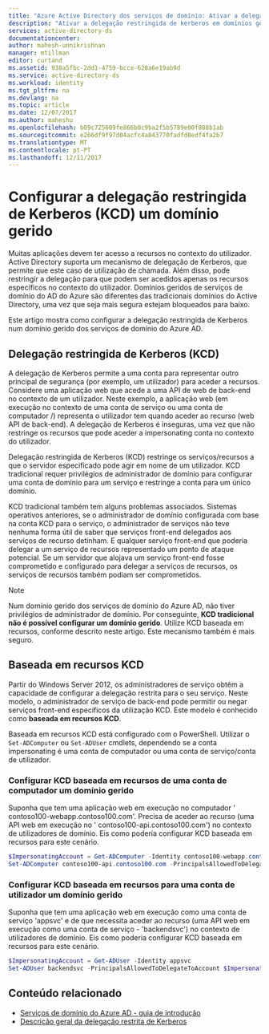 ```yaml
---
title: "Azure Active Directory dos serviços de domínio: Ativar a delegação restringida de kerberos | Microsoft Docs"
description: "Ativar a delegação restringida de kerberos em domínios geridos de serviços de domínio do Active Directory do Azure"
services: active-directory-ds
documentationcenter: 
author: mahesh-unnikrishnan
manager: mtillman
editor: curtand
ms.assetid: 938a5fbc-2dd1-4759-bcce-628a6e19ab9d
ms.service: active-directory-ds
ms.workload: identity
ms.tgt_pltfrm: na
ms.devlang: na
ms.topic: article
ms.date: 12/07/2017
ms.author: maheshu
ms.openlocfilehash: b09c725609fe866b0c9ba2f5b5789e00f808b1ab
ms.sourcegitcommit: e266df9f97d04acfc4a843770fadfd8edf4fa2b7
ms.translationtype: MT
ms.contentlocale: pt-PT
ms.lasthandoff: 12/11/2017
---
```

# <a name="configure-kerberos-constrained-delegation-kcd-on-a-managed-domain"></a>Configurar a delegação restringida de Kerberos (KCD) um domínio gerido
Muitas aplicações devem ter acesso a recursos no contexto do utilizador. Active Directory suporta um mecanismo de delegação de Kerberos, que permite que este caso de utilização de chamada. Além disso, pode restringir a delegação para que podem ser acedidos apenas os recursos específicos no contexto do utilizador. Domínios geridos de serviços de domínio do AD do Azure são diferentes das tradicionais domínios do Active Directory, uma vez que seja mais segura estejam bloqueados para baixo.

Este artigo mostra como configurar a delegação restringida de Kerberos num domínio gerido dos serviços de domínio do Azure AD.

## <a name="kerberos-constrained-delegation-kcd"></a>Delegação restringida de Kerberos (KCD)
A delegação de Kerberos permite a uma conta para representar outro principal de segurança (por exemplo, um utilizador) para aceder a recursos. Considere uma aplicação web que acede a uma API de web de back-end no contexto de um utilizador. Neste exemplo, a aplicação web (em execução no contexto de uma conta de serviço ou uma conta de computador /) representa o utilizador tem quando aceder ao recurso (web API de back-end). A delegação de Kerberos é inseguras, uma vez que não restringe os recursos que pode aceder a impersonating conta no contexto do utilizador.

Delegação restringida de Kerberos (KCD) restringe os serviços/recursos a que o servidor especificado pode agir em nome de um utilizador. KCD tradicional requer privilégios de administrador de domínio para configurar uma conta de domínio para um serviço e restringe a conta para um único domínio.

KCD tradicional também tem alguns problemas associados. Sistemas operativos anteriores, se o administrador de domínio configurada com base na conta KCD para o serviço, o administrador de serviços não teve nenhuma forma útil de saber que serviços front-end delegados aos serviços de recurso detinham. E qualquer serviço front-end que poderia delegar a um serviço de recursos representado um ponto de ataque potencial. Se um servidor que alojava um serviço front-end fosse comprometido e configurado para delegar a serviços de recursos, os serviços de recursos também podiam ser comprometidos.

> [!NOTE]
> Num domínio gerido dos serviços de domínio do Azure AD, não tiver privilégios de administrador de domínio. Por conseguinte, **KCD tradicional não é possível configurar um domínio gerido**. Utilize KCD baseada em recursos, conforme descrito neste artigo. Este mecanismo também é mais seguro.
>
>

## <a name="resource-based-kcd"></a>Baseada em recursos KCD
Partir do Windows Server 2012, os administradores de serviço obtêm a capacidade de configurar a delegação restrita para o seu serviço. Neste modelo, o administrador de serviço de back-end pode permitir ou negar serviços front-end específicos da utilização KCD. Este modelo é conhecido como **baseada em recursos KCD**.

Baseada em recursos KCD está configurado com o PowerShell. Utilizar o `Set-ADComputer` ou `Set-ADUser` cmdlets, dependendo se a conta impersonating é uma conta de computador ou uma conta de serviço/conta de utilizador.

### <a name="configure-resource-based-kcd-for-a-computer-account-on-a-managed-domain"></a>Configurar KCD baseada em recursos de uma conta de computador um domínio gerido
Suponha que tem uma aplicação web em execução no computador ' contoso100-webapp.contoso100.com'. Precisa de aceder ao recurso (uma API web em execução no ' contoso100-api.contoso100.com') no contexto de utilizadores de domínio. Eis como poderia configurar KCD baseada em recursos para este cenário.

```powershell
$ImpersonatingAccount = Get-ADComputer -Identity contoso100-webapp.contoso100.com
Set-ADComputer contoso100-api.contoso100.com -PrincipalsAllowedToDelegateToAccount $ImpersonatingAccount
```

### <a name="configure-resource-based-kcd-for-a-user-account-on-a-managed-domain"></a>Configurar KCD baseada em recursos para uma conta de utilizador um domínio gerido
Suponha que tem uma aplicação web em execução como uma conta de serviço 'appsvc' e de que necessita aceder ao recurso (uma API web em execução como uma conta de serviço - 'backendsvc') no contexto de utilizadores de domínio. Eis como poderia configurar KCD baseada em recursos para este cenário.

```powershell
$ImpersonatingAccount = Get-ADUser -Identity appsvc
Set-ADUser backendsvc -PrincipalsAllowedToDelegateToAccount $ImpersonatingAccount
```

## <a name="related-content"></a>Conteúdo relacionado
* [Serviços de domínio do Azure AD - guia de introdução](active-directory-ds-getting-started.md)
* [Descrição geral da delegação restrita de Kerberos](https://technet.microsoft.com/library/jj553400.aspx)
